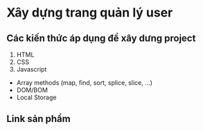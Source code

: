 # Xây dựng trang quản lý user
## Các kiến thức áp dụng để xây dưng project
1. HTML
2. CSS
3. Javascript
+ Array methods (map, find, sort, splice, slice, ...)
+ DOM/BOM
+ Local Storage

## Link sản phẩm